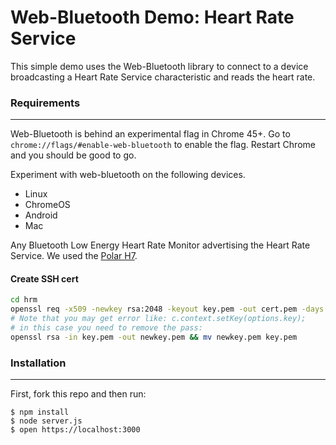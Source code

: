 
Web-Bluetooth Demo: Heart Rate Service
======================================

This simple demo uses the Web-Bluetooth library to connect to a device broadcasting a Heart Rate Service characteristic and reads the heart rate.

### Requirements
------------
Web-Bluetooth is behind an experimental flag in Chrome 45+. Go to `chrome://flags/#enable-web-bluetooth` to enable the flag. Restart Chrome and you should be good to go.

Experiment with web-bluetooth on the following devices.
  * Linux      
  * ChromeOS
  * Android
  * Mac

Any Bluetooth Low Energy Heart Rate Monitor advertising the Heart Rate Service. We used the [Polar H7](http://www.amazon.com/Polar-Bluetooth-Fitness-Tracker-XX-Large/dp/B007S088F4/ref=sr_1_1?ie=UTF8&qid=1464890553&sr=8-1&keywords=polar+h7).

#### Create SSH cert
```bash
cd hrm
openssl req -x509 -newkey rsa:2048 -keyout key.pem -out cert.pem -days 365
# Note that you may get error like: c.context.setKey(options.key);
# in this case you need to remove the pass:
openssl rsa -in key.pem -out newkey.pem && mv newkey.pem key.pem
```

### Installation
------------
First, fork this repo and then run:

```
$ npm install
$ node server.js
$ open https://localhost:3000
```